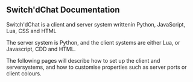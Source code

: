 ## Switch'dChat Documentation

Switch'dChat is a client and server system writtenin Python, JavaScript, Lua, CSS and HTML

The server system is Python, and the client systems are either Lua, or Javascript, CDD and HTML.

The following pages will describe how to set up the client and serversystems, and how to customise properties such as server ports or client colours.
